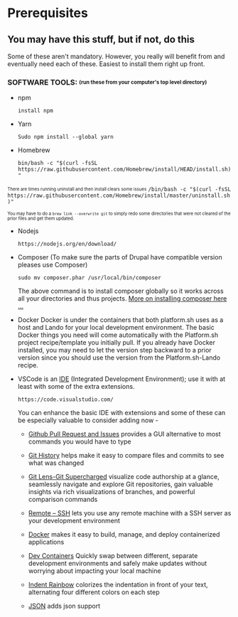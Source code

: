 # Prerequisites

## You may have this stuff, but if not, do this

Some of these aren't mandatory. However, you really will benefit from and eventually need each of these. Easiest to install them right up front.

### SOFTWARE TOOLS: <sub><sup>(run these from your computer's top level directory)</sup></sub>

- npm

    `install npm`


- Yarn

    `Sudo npm install --global yarn`

- Homebrew

    `bin/bash -c "$(curl -fsSL https://raw.githubusercontent.com/Homebrew/install/HEAD/install.sh)"`

<sub><sup>There are times running uninstall and then install clears some issues</sup></sub>
    `/bin/bash -c "$(curl -fsSL https://raw.githubusercontent.com/Homebrew/install/master/uninstall.sh)"`

<sub><sup>You may have to do a `brew link --overwrite git` to simply redo some directories that were not cleared of the prior files and get them updated.</sup></sub>


- Nodejs

    `https://nodejs.org/en/download/`


- Composer (To make sure the parts of Drupal have compatible version pleases use Composer)

    `sudo mv composer.phar /usr/local/bin/composer`


    The above command is to install composer globally so it works across all your directories and thus projects. [More on installing composer here …](https://getcomposer.org/download/)

- Docker Docker is under the containers that both platform.sh uses as a host and Lando for your local development environment. The basic Docker things you need will come automatically with the Platform.sh project recipe/template you initially pull. If you already have Docker installed, you may need to let the version step backward to a prior version since you should use the version from the Platform.sh-Lando recipe.

- VSCode is an [IDE](book/ide.md) (Integrated Development Environment); use it with at least with some of the extra extensions.

    `https://code.visualstudio.com/` 

    You can enhance the basic IDE with extensions and some of these can be especially valuable to consider adding now -


    - [Github Pull Request and Issues](https://marketplace.visualstudio.com/items?itemName=GitHub.vscode-pull-request-github) provides a GUI alternative to most commands you would have to type

    - [Git History](https://marketplace.visualstudio.com/items?itemName=donjayamanne.githistory) helps make it easy to compare files and commits to see what was changed

    - [Git Lens-Git Supercharged](https://marketplace.visualstudio.com/items?itemName=eamodio.gitlens) visualize code authorship at a glance, seamlessly navigate and explore Git repositories, gain valuable insights via rich visualizations of branches, and powerful comparison commands

    - [Remote – SSH](https://marketplace.visualstudio.com/items?itemName=ms-vscode-remote.remote-ssh) lets you use any remote machine with a SSH server as your development environment

    - [Docker](https://marketplace.visualstudio.com/items?itemName=ms-azuretools.vscode-docker) makes it easy to build, manage, and deploy containerized applications

    - [Dev Containers](https://marketplace.visualstudio.com/items?itemName=ms-vscode-remote.remote-containers) Quickly swap between different, separate development environments and safely make updates without worrying about impacting your local machine

    - [Indent Rainbow](https://marketplace.visualstudio.com/items?itemName=oderwat.indent-rainbow) colorizes the indentation in front of your text, alternating four different colors on each step

    - [JSON](https://marketplace.visualstudio.com/items?itemName=ZainChen.json) adds json support
    
